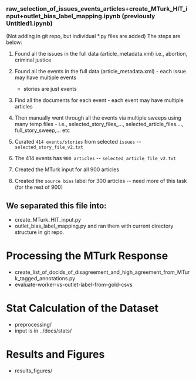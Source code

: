 
### raw_selection_of_issues_events_articles+create_MTurk_HIT_input+outlet_bias_label_mapping.ipynb (previously Untitled1.ipynb)
(Not adding in git repo, but individual *.py files are added)
The steps are below:

1. Found all the issues in the full data (article_metadata.xml) i.e., abortion, criminal justice
2. Found all the events in the full data (article_metadata.xml) - each issue may have multiple events
    - stories are just events
3. Find all the documents for each event - each event may have multiple articles

4. Then manually went through all the events via multiple sweeps using many temp files - i.e., selected_story_files_..., selected_article_files...., full_story_sweep,... etc

5. Curated `414 events/stories` from selected `issues`          -- `selected_story_file_v2.txt`
6. The 414 events has `900 articles`                            -- `selected_article_file_v2.txt`


7. Created the MTurk input for all 900 articles
8. Created the `source bias` label for 300 articles 
    -- need more of this task (for the rest of 900)


## We separated this file into:
- create_MTurk_HIT_input.py
- outlet_bias_label_mapping.py
and ran them with current directory structure in git repo.


# Processing the MTurk Response
- create_list_of_docids_of_disagreement_and_high_agreement_from_MTurk_tagged_annotations.py
- evaluate-worker-vs-outlet-label-from-gold-csvs

# Stat Calculation of the Dataset
- preprocessing/
- input is in ../docs/stats/

# Results and Figures
- results_figures/